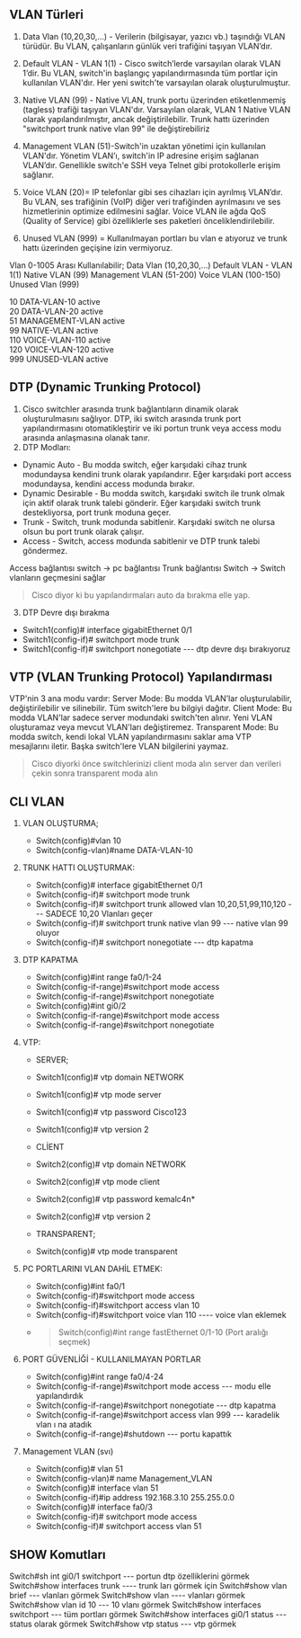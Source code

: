 ## VLAN Türleri
1. Data Vlan (10,20,30,...) - Verilerin (bilgisayar, yazıcı vb.) taşındığı VLAN türüdür. Bu VLAN, çalışanların günlük veri trafiğini taşıyan VLAN’dır.

2. Default VLAN - VLAN 1(1) - Cisco switch’lerde varsayılan olarak VLAN 1’dir. Bu VLAN, switch'in başlangıç yapılandırmasında tüm portlar için kullanılan VLAN'dır. Her yeni switch'te varsayılan olarak oluşturulmuştur.

3. Native VLAN (99) - Native VLAN, trunk portu üzerinden etiketlenmemiş (tagless) trafiği taşıyan VLAN'dır. Varsayılan olarak, VLAN 1 Native VLAN olarak yapılandırılmıştır, ancak değiştirilebilir. Trunk hattı üzerinden "switchport trunk native vlan 99" ile değiştirebiliriz

4. Management VLAN (51)-Switch'in uzaktan yönetimi için kullanılan VLAN'dır. Yönetim VLAN’ı, switch'in IP adresine erişim sağlanan VLAN’dır. Genellikle switch'e SSH veya Telnet gibi protokollerle erişim sağlanır.

5. Voice VLAN (20)= IP telefonlar gibi ses cihazları için ayrılmış VLAN’dır. Bu VLAN, ses trafiğinin (VoIP) diğer veri trafiğinden ayrılmasını ve ses hizmetlerinin optimize edilmesini sağlar. Voice VLAN ile ağda QoS (Quality of Service) gibi özelliklerle ses paketleri önceliklendirilebilir.

6. Unused VLAN (999) = Kullanılmayan portları bu vlan e atıyoruz ve trunk hattı üzerinden geçişine izin vermiyoruz.

Vlan 0-1005 Arası Kullanılabilir;
Data Vlan (10,20,30,...)
Default VLAN - VLAN 1(1)
Native VLAN (99)
Management VLAN (51-200)
Voice VLAN (100-150)
Unused Vlan (999)

10   DATA-VLAN-10                     active    
20   DATA-VLAN-20                     active    
51   MANAGEMENT-VLAN                  active    
99   NATIVE-VLAN                      active    
110  VOICE-VLAN-110                   active    
120  VOICE-VLAN-120                   active    
999  UNUSED-VLAN                      active 
 


## DTP (Dynamic Trunking Protocol)
1. Cisco switchler arasında trunk bağlantıların dinamik olarak oluşturulmasını sağlıyor. DTP, iki switch arasında trunk port yapılandırmasını otomatikleştirir ve iki portun trunk veya access modu arasında anlaşmasına olanak tanır. 
2. DTP Modları:
- Dynamic Auto - Bu modda switch, eğer karşıdaki cihaz trunk modundaysa kendini trunk olarak yapılandırır. Eğer karşıdaki port access modundaysa, kendini access modunda bırakır.
- Dynamic Desirable - Bu modda switch, karşıdaki switch ile trunk olmak için aktif olarak trunk talebi gönderir. Eğer karşıdaki switch trunk destekliyorsa, port trunk moduna geçer.
- Trunk - Switch, trunk modunda sabitlenir. Karşıdaki switch ne olursa olsun bu port trunk olarak çalışır.
- Access - Switch, access modunda sabitlenir ve DTP trunk talebi göndermez.

Access bağlantısı switch -> pc bağlantısı 
Trunk bağlantısı Switch -> Switch vlanların geçmesini sağlar

> Cisco diyor ki bu yapılandırmaları auto da bırakma elle yap. 

3. DTP Devre dışı bırakma
- Switch1(config)# interface gigabitEthernet 0/1
- Switch1(config-if)# switchport mode trunk
- Switch1(config-if)# switchport nonegotiate --- dtp devre dışı bırakıyoruz

## VTP (VLAN Trunking Protocol) Yapılandırması
VTP'nin 3 ana modu vardır:
Server Mode: Bu modda VLAN'lar oluşturulabilir, değiştirilebilir ve silinebilir. Tüm switch'lere bu bilgiyi dağıtır.
Client Mode: Bu modda VLAN'lar sadece server modundaki switch'ten alınır. Yeni VLAN oluşturamaz veya mevcut VLAN'ları değiştiremez.
Transparent Mode: Bu modda switch, kendi lokal VLAN yapılandırmasını saklar ama VTP mesajlarını iletir. Başka switch'lere VLAN bilgilerini yaymaz.
> Cisco diyorki önce switchlerinizi client moda alın server dan verileri çekin sonra transparent moda alın


## CLI VLAN
1. VLAN OLUŞTURMA;
    - Switch(config)#vlan 10
    - Switch(config-vlan)#name DATA-VLAN-10

2. TRUNK HATTI OLUŞTURMAK:
    - Switch(config)# interface gigabitEthernet 0/1
    - Switch(config-if)# switchport mode trunk
    - Switch(config-if)# switchport trunk allowed vlan 10,20,51,99,110,120 --- SADECE 10,20 Vlanları geçer
    - Switch(config-if)# switchport trunk native vlan 99 --- native vlan 99 oluyor
    - Switch(config-if)# switchport nonegotiate --- dtp kapatma
      
3. DTP KAPATMA
    - Switch(config)#int range fa0/1-24
    - Switch(config-if-range)#switchport mode access
    - Switch(config-if-range)#switchport nonegotiate
    - Switch(config)#int gi0/2
    - Switch(config-if-range)#switchport mode access
    - Switch(config-if-range)#switchport nonegotiate

4. VTP:
    - SERVER;
    - Switch1(config)# vtp domain NETWORK
    - Switch1(config)# vtp mode server
    - Switch1(config)# vtp password Cisco123
    - Switch1(config)# vtp version 2
  
    - CLİENT
    - Switch2(config)# vtp domain NETWORK
    - Switch2(config)# vtp mode client
    - Switch2(config)# vtp password kemalc4n*
    - Switch2(config)# vtp version 2
  
    - TRANSPARENT;
    - Switch(config)# vtp mode transparent

      
5. PC PORTLARINI VLAN DAHİL ETMEK:
    - Switch(config)#int fa0/1
    - Switch(config-if)#switchport mode access 
    - Switch(config-if)#switchport access vlan 10
    - Switch(config-if)#switchport voice vlan 110 ---- voice vlan eklemek
    - > Switch(config)#int range fastEthernet 0/1-10 (Port aralığı seçmek)

3. PORT GÜVENLİĞİ - KULLANILMAYAN PORTLAR
    - Switch(config)#int range fa0/4-24
    - Switch(config-if-range)#switchport mode access --- modu elle yapılandırdık
    - Switch(config-if-range)#switchport nonegotiate --- dtp kapatma
    - Switch(config-if-range)#switchport access vlan 999 --- karadelik vlan ı na atadık
    - Switch(config-if-range)#shutdown  --- portu kapattık





5. Management VLAN (svı)
    - Switch(config)# vlan 51
    - Switch(config-vlan)# name Management_VLAN
    - Switch(config)# interface vlan 51
    - Switch(config-if)#ip address 192.168.3.10 255.255.0.0
    - Switch(config)# interface fa0/3
    - Switch(config-if)# switchport mode access
    - Switch(config-if)# switchport access vlan 51



 ## SHOW Komutları
Switch#sh int gi0/1 switchport  --- portun dtp özelliklerini görmek
Switch#show interfaces trunk  ---- trunk ları görmek için
Switch#show vlan brief  --- vlanları görmek
Switch#show vlan  ---- vlanları görmek
Switch#show vlan id 10 --- 10 vlanı görmek
Switch#show interfaces switchport --- tüm portları görmek 
Switch#show interfaces gi0/1 status --- status olarak görmek
Switch#show vtp status --- vtp görmek

